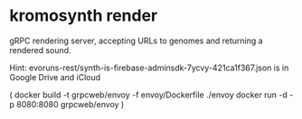 # kromosynth render

gRPC rendering server, accepting URLs to genomes and returning a rendered sound.

Hint:
evoruns-rest/synth-is-firebase-adminsdk-7ycvy-421ca1f367.json is in Google Drive and iCloud

(
docker build -t grpcweb/envoy -f envoy/Dockerfile ./envoy
docker run -d -p 8080:8080  grpcweb/envoy
)